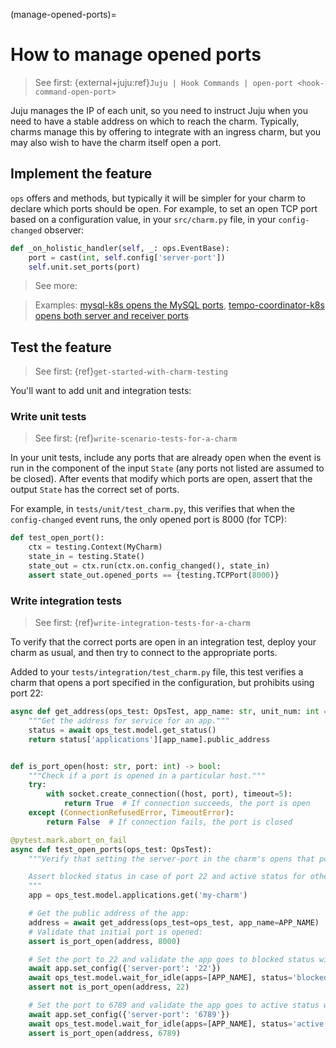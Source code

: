 (manage-opened-ports)=
# How to manage opened ports
> See first: {external+juju:ref}`Juju | Hook Commands | open-port <hook-command-open-port>`

Juju manages the IP of each unit, so you need to instruct Juju when you need to
have a stable address on which to reach the charm. Typically, charms manage this
by offering to integrate with an ingress charm, but you may also wish to have
the charm itself open a port.

## Implement the feature

`ops` offers [](ops.Unit.open_port) and [](ops.Unit.close_port) methods, but
typically it will be simpler for your charm to declare which ports should be
open. For example, to set an open TCP port based on a configuration value, in
your `src/charm.py` file, in your `config-changed` observer:

```python
def _on_holistic_handler(self, _: ops.EventBase):
    port = cast(int, self.config['server-port'])
    self.unit.set_ports(port)
```

> See more: [](ops.Unit.set_ports)

> Examples: [mysql-k8s opens the MySQL ports](https://github.com/canonical/mysql-k8s-operator/blob/a68147d0fbf66386ab087f4cfcc19784fcc2be6e/src/charm.py#L648), [tempo-coordinator-k8s opens both server and receiver ports](https://github.com/canonical/tempo-coordinator-k8s-operator/blob/ece268eae1158760513807a02972c138fd39afcf/src/charm.py#L95)

## Test the feature

> See first: {ref}`get-started-with-charm-testing`

You'll want to add unit and integration tests:

### Write unit tests

> See first: {ref}`write-scenario-tests-for-a-charm`

In your unit tests, include any ports that are already open when the event is
run in the [](ops.testing.State.opened_ports) component of the input `State`
(any ports not listed are assumed to be closed). After events that modify which
ports are open, assert that the output `State` has the correct set of ports. 

For example, in `tests/unit/test_charm.py`, this verifies that when the
`config-changed` event runs, the only opened port is 8000 (for TCP):

```python
def test_open_port():
    ctx = testing.Context(MyCharm)
    state_in = testing.State()
    state_out = ctx.run(ctx.on.config_changed(), state_in)
    assert state_out.opened_ports == {testing.TCPPort(8000)}
```

### Write integration tests

> See first: {ref}`write-integration-tests-for-a-charm`

To verify that the correct ports are open in an integration test, deploy your
charm as usual, and then try to connect to the appropriate ports.

Added to your `tests/integration/test_charm.py` file, this test verifies a charm
that opens a port specified in the configuration, but prohibits using port 22:

```python
async def get_address(ops_test: OpsTest, app_name: str, unit_num: int = 0) -> str:
    """Get the address for service for an app."""
    status = await ops_test.model.get_status()
    return status['applications'][app_name].public_address


def is_port_open(host: str, port: int) -> bool:
    """Check if a port is opened in a particular host."""
    try:
        with socket.create_connection((host, port), timeout=5):
            return True  # If connection succeeds, the port is open
    except (ConnectionRefusedError, TimeoutError):
        return False  # If connection fails, the port is closed

@pytest.mark.abort_on_fail
async def test_open_ports(ops_test: OpsTest):
    """Verify that setting the server-port in the charm's opens that port.

    Assert blocked status in case of port 22 and active status for others.
    """
    app = ops_test.model.applications.get('my-charm')

    # Get the public address of the app:
    address = await get_address(ops_test=ops_test, app_name=APP_NAME)
    # Validate that initial port is opened:
    assert is_port_open(address, 8000)

    # Set the port to 22 and validate the app goes to blocked status with the port not opened:
    await app.set_config({'server-port': '22'})
    await ops_test.model.wait_for_idle(apps=[APP_NAME], status='blocked', timeout=120)
    assert not is_port_open(address, 22)

    # Set the port to 6789 and validate the app goes to active status with the port opened.
    await app.set_config({'server-port': '6789'})
    await ops_test.model.wait_for_idle(apps=[APP_NAME], status='active', timeout=120)
    assert is_port_open(address, 6789)
```
